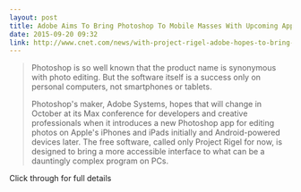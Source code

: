 ```yaml
---
layout: post
title: Adobe Aims To Bring Photoshop To Mobile Masses With Upcoming App - Cnet
date: 2015-09-20 09:32
link: http://www.cnet.com/news/with-project-rigel-adobe-hopes-to-bring-photoshop-to-the-mobile-masses/
---
```


> Photoshop is so well known that the product name is synonymous with photo editing. But the software itself is a success only on personal computers, not smartphones or tablets.
> 
> Photoshop's maker, Adobe Systems, hopes that will change in October at its Max conference for developers and creative professionals when it introduces a new Photoshop app for editing photos on Apple's iPhones and iPads initially and Android-powered devices later. The free software, called only Project Rigel for now, is designed to bring a more accessible interface to what can be a dauntingly complex program on PCs.

Click through for full details